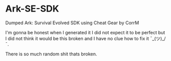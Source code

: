 # Ark-SE-SDK
Dumped Ark: Survival Evolved SDK using Cheat Gear by CorrM

I'm gonna be honest when I generated it I did not expect it to be perfect but I did not think it would be this broken and I have no clue how to fix it ¯\_(ツ)_/¯.

There is so much random shit thats broken.